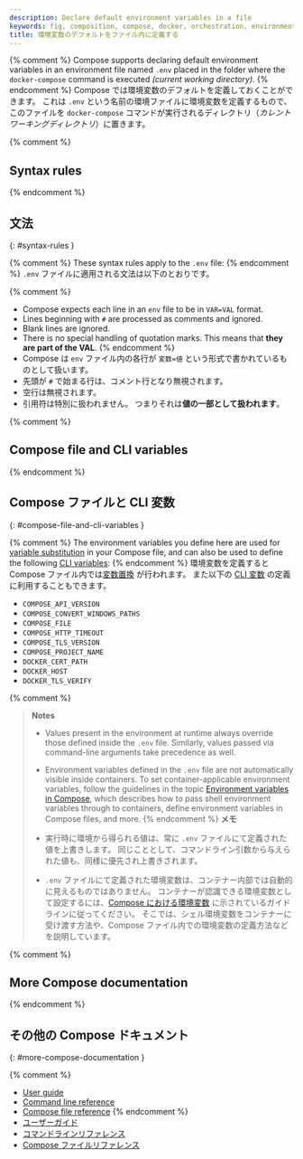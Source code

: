 ```yaml
---
description: Declare default environment variables in a file
keywords: fig, composition, compose, docker, orchestration, environment, env file
title: 環境変数のデフォルトをファイル内に定義する
---
```


{% comment %}
Compose supports declaring default environment variables in an environment file
named `.env` placed in the folder where the `docker-compose` command is executed
*(current working directory)*.
{% endcomment %}
Compose では環境変数のデフォルトを定義しておくことができます。
これは `.env` という名前の環境ファイルに環境変数を定義するもので、このファイルを
`docker-compose` コマンドが実行されるディレクトリ（*カレントワーキングディレクトリ*）に置きます。

{% comment %}
## Syntax rules
{% endcomment %}
## 文法
{: #syntax-rules }

{% comment %}
These syntax rules apply to the `.env` file:
{% endcomment %}
`.env` ファイルに適用される文法は以下のとおりです。

{% comment %}
* Compose expects each line in an `env` file to be in `VAR=VAL` format.
* Lines beginning with `#` are processed as comments and ignored.
* Blank lines are ignored.
* There is no special handling of quotation marks. This means that
  **they are part of the VAL**.
{% endcomment %}
* Compose は `env` ファイル内の各行が `変数=値` という形式で書かれているものとして扱います。
* 先頭が `#` で始まる行は、コメント行となり無視されます。
* 空行は無視されます。
* 引用符は特別に扱われません。
  つまりそれは**値の一部として扱われます**。

{% comment %}
## Compose file and CLI variables
{% endcomment %}
## Compose ファイルと CLI 変数
{: #compose-file-and-cli-variables }

{% comment %}
The environment variables you define here are used for
[variable substitution](compose-file/index.md#variable-substitution)
in your Compose file, and can also be used to define the following
[CLI variables](reference/envvars.md):
{% endcomment %}
環境変数を定義すると Compose ファイル内では[変数置換](compose-file/index.md#variable-substitution) が行われます。
また以下の [CLI 変数](reference/envvars.md) の定義に利用することもできます。

- `COMPOSE_API_VERSION`
- `COMPOSE_CONVERT_WINDOWS_PATHS`
- `COMPOSE_FILE`
- `COMPOSE_HTTP_TIMEOUT`
- `COMPOSE_TLS_VERSION`
- `COMPOSE_PROJECT_NAME`
- `DOCKER_CERT_PATH`
- `DOCKER_HOST`
- `DOCKER_TLS_VERIFY`

{% comment %}
> **Notes**
>
> * Values present in the environment at runtime always override those defined
>   inside the `.env` file. Similarly, values passed via command-line arguments
>   take precedence as well.
> * Environment variables defined in the `.env` file are not automatically
>   visible inside containers. To set container-applicable environment variables,
>   follow the guidelines in the topic
>   [Environment variables in Compose](environment-variables.md), which
>   describes how to pass shell environment variables through to containers,
>   define environment variables in Compose files, and more.
{% endcomment %}
> **メモ**
>
> * 実行時に環境から得られる値は、常に `.env` ファイルにて定義された値を上書きします。
>   同じこととして、コマンドライン引数から与えられた値も、同様に優先され上書きされます。
>
> * `.env` ファイルにて定義された環境変数は、コンテナー内部では自動的に見えるものではありません。
>   コンテナーが認識できる環境変数として設定するには、[Compose における環境変数](environment-variables.md) に示されているガイドラインに従ってください。
>   そこでは、シェル環境変数をコンテナーに受け渡す方法や、Compose ファイル内での環境変数の定義方法などを説明しています。

{% comment %}
## More Compose documentation
{% endcomment %}
## その他の Compose ドキュメント
{: #more-compose-documentation }

{% comment %}
- [User guide](index.md)
- [Command line reference](reference/index.md)
- [Compose file reference](compose-file/index.md)
{% endcomment %}
- [ユーザーガイド](index.md)
- [コマンドラインリファレンス](reference/index.md)
- [Compose ファイルリファレンス](compose-file/index.md)
